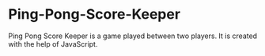 # Ping-Pong-Score-Keeper
Ping Pong Score Keeper is a game played between two players. It is created with the help of JavaScript.

